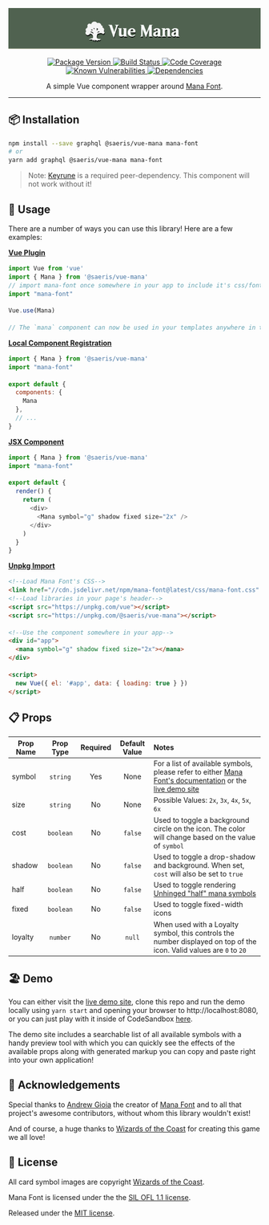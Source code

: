 <p align="center">
  <img alt="Vue Mana" src="https://raw.githubusercontent.com/Saeris/vue-mana/master/resources/header.png" style="max-width:100%;"/>
</p>
<p align="center">
  <a href="https://www.npmjs.org/package/@saeris/vue-mana">
    <img src="https://img.shields.io/npm/v/@saeris/vue-mana.svg?style=flat" alt="Package Version">
  </a>
  <a href="https://travis-ci.org/Saeris/vue-mana">
    <img src="https://travis-ci.org/Saeris/vue-mana.svg?branch=master" alt="Build Status">
  </a>
  <a href="https://codecov.io/gh/Saeris/vue-mana">
    <img src="https://codecov.io/gh/Saeris/vue-mana/branch/master/graph/badge.svg" alt="Code Coverage"/>
  </a>
  <a href="https://snyk.io/test/github/Saeris/vue-mana?targetFile=package.json">
    <img src="https://snyk.io/test/github/Saeris/vue-mana/badge.svg?targetFile=package.json" alt="Known Vulnerabilities">
  </a>
  <a href="https://greenkeeper.io/">
    <img src="https://badges.greenkeeper.io/Saeris/vue-mana.svg" alt="Dependencies">
  </a>
</p>
<p align="center">A simple Vue component wrapper around <a href="https://github.com/andrewgioia/Mana">Mana Font</a>.</p>

---

## 📦 Installation

```bash
npm install --save graphql @saeris/vue-mana mana-font
# or
yarn add graphql @saeris/vue-mana mana-font
```

> Note: [Keyrune](https://github.com/andrewgioia/Mana) is a required peer-dependency. This component will not work without it!

## 🔧 Usage

There are a number of ways you can use this library! Here are a few examples:

**[Vue Plugin](https://vuejs.org/v2/guide/plugins.html#Using-a-Plugin)**
```js
import Vue from 'vue'
import { Mana } from '@saeris/vue-mana'
// import mana-font once somewhere in your app to include it's css/font files
import "mana-font"

Vue.use(Mana)

// The `mana` component can now be used in your templates anywhere in the app!
```

**[Local Component Registration](https://vuejs.org/v2/guide/components-registration.html#Local-Registration)**
```js
import { Mana } from '@saeris/vue-mana'
import "mana-font"

export default {
  components: {
    Mana
  },
  // ...
}
```

**[JSX Component](https://vuejs.org/v2/guide/render-function.html#JSX)**

```js
import { Mana } from '@saeris/vue-mana'
import "mana-font"

export default {
  render() {
    return (
      <div>
        <Mana symbol="g" shadow fixed size="2x" />
      </div>
    )
  }
}
```

**[Unpkg Import](https://vuejs.org/v2/cookbook/packaging-sfc-for-npm.html#What-does-my-packaged-component-look-like)**
```html
<!--Load Mana Font's CSS-->
<link href="//cdn.jsdelivr.net/npm/mana-font@latest/css/mana-font.css" rel="stylesheet" type="text/css" />
<!--Load libraries in your page's header-->
<script src="https://unpkg.com/vue"></script>
<script src="https://unpkg.com/@saeris/vue-mana"></script>

<!--Use the component somewhere in your app-->
<div id="app">
  <mana symbol="g" shadow fixed size="2x"></mana>
</div>

<script>
  new Vue({ el: '#app', data: { loading: true } })
</script>
```

## 📋 Props

Prop Name | Prop Type | Required | Default Value | Notes
----------|:---------:|:--------:|:-------------:|:-----
symbol    | `string`  | Yes      | None          | For a list of available symbols, please refer to either [Mana Font's documentation](https://andrewgioia.github.io/Mana/icons.html) or the [live demo site](https://react-mana.saeris.io)
size      | `string`  | No       | None          | Possible Values: `2x`, `3x`, `4x`, `5x`, `6x`
cost      | `boolean` | No       | `false`       | Used to toggle a background circle on the icon. The color will change based on the value of `symbol`
shadow    | `boolean` | No       | `false`       | Used to toggle a drop-shadow and background. When set, `cost` will also be set to `true`
half      | `boolean` | No       | `false`       | Used to toggle rendering [Unhinged  "half" mana symbols](https://mtg.gamepedia.com/Unhinged#Unhinged_mana_symbols)
fixed     | `boolean` | No       | `false`       | Used to toggle fixed-width icons
loyalty   | `number`  | No       | `null`        | When used with a Loyalty symbol, this controls the number displayed on top of the icon. Valid values are `0` to `20`

## 🏖️ Demo

You can either visit the [live demo site](https://vue-mana.saeris.io), clone this repo and run the demo locally using `yarn start` and opening your browser to http://localhost:8080, or you can just play with it inside of CodeSandbox [here](https://codesandbox.io/s/github/Saeris/vue-mana/tree/master/demo).

The demo site includes a searchable list of all available symbols with a handy preview tool with which you can quickly see the effects of the available props along with generated markup you can copy and paste right into your own application!

## 📣 Acknowledgements

Special thanks to [Andrew Gioia](https://github.com/andrewgioia) the creator of [Mana Font](https://github.com/andrewgioia/Mana) and to all that project's awesome contributors, without whom this library wouldn't exist!

And of course, a huge thanks to [Wizards of the Coast](http://magicthegathering.com) for creating this game we all love!

## 🥂 License

All card symbol images are copyright [Wizards of the Coast](http://magicthegathering.com).

Mana Font is licensed under the the [SIL OFL 1.1 license](http://scripts.sil.org/OFL).

Released under the [MIT license](https://github.com/Saeris/vue-mana/blob/master/LICENSE.md).
